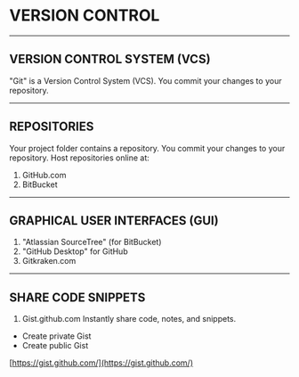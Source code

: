 # VERSION CONTROL


---


## VERSION CONTROL SYSTEM (VCS)

"Git" is a Version Control System (VCS).
You commit your changes to your repository.


---


## REPOSITORIES

Your project folder contains a repository.
You commit your changes to your repository.
Host repositories online at:
  1. GitHub.com
  2. BitBucket


---


## GRAPHICAL USER INTERFACES (GUI)

  1. "Atlassian SourceTree" (for BitBucket)
  2. "GitHub Desktop" for GitHub
  3. Gitkraken.com


---


## SHARE CODE SNIPPETS

1. Gist.github.com
Instantly share code, notes, and snippets.
  - Create private Gist
  - Create public Gist

[https://gist.github.com/](https://gist.github.com/)
